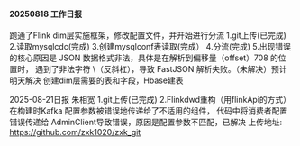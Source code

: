 #### 20250818 工作日报
跑通了Flink dim层实施框架，修改配置文件，并开始进行分流
1.git上传(已完成)
2.读取mysqlcdc(完成)
3.创建mysqlconf表读取(完成）
4.分流(完成)
5.出现错误的核心原因是 JSON 数据格式非法，具体是在解析到偏移量（offset）708 的位置时，
遇到了非法字符 \（反斜杠），导致 FastJSON 解析失败。（未解决）预计明天解决
创建dim层需要的表和字段，Hbase建表



2025-08-21日报 朱相宽
1.git上传(已完成)
2.Flinkdwd重构（用flinkApi的方式）
在构建时Kafka 配置参数被错误地传递给了不适用的组件，
代码中将消费者配置错误传递给 AdminClient导致错误，原因是配置参数不匹配，已解决
上传地址: https://github.com/zxk1020/zxk_git


